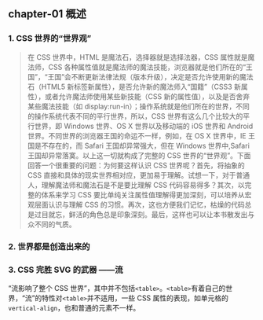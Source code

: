 ## chapter-01 概述

### 1. CSS 世界的“世界观”

> 在 CSS 世界中，HTML 是魔法石，选择器就是选择法器，CSS 属性就是魔法师，CSS 各种属性值就是魔法师的魔法技能，浏览器就是他们所在的“王国”，“王国”会不断更新法律法规（版本升级），决定是否允许使用新的魔法石（HTML5 新标签新属性），是否允许新的魔法师入“国籍”（CSS3 新属性），或者允许魔法师使用某些新技能（CSS 新的属性值），以及是否舍弃某些魔法技能（如 display:run-in）；操作系统就是他们所在的世界，不同的操作系统代表不同的平行世界，所以，CSS 世界有这么几个比较大的平行世界，即 Windows 世界、OS X 世界以及移动端的 iOS 世界和 Android 世界。不同世界的浏览器王国的命运不一样，例如，在 OS X 世界中，IE 王国是不存在的，而 Safari 王国却异常强大，但在 Windows 世界中,Safari 王国却异常落寞。以上这一切就构成了完整的 CSS 世界的“世界观”。下面回答一个很重要的问题：为何要这样认识 CSS 世界呢？首先，将抽象的 CSS 直接和具体的现实世界相对应，更加易于理解。试想一下，对于普通人，理解魔法师和魔法石是不是要比理解 CSS 代码容易得多？其次，以完整的体系来学习 CSS 要比单纯关注属性值理解得更加深刻，可以培养从宏观层面认识与理解 CSS 的习惯。再次，这也方便我们记忆，枯燥的代码总是过目就忘，鲜活的角色总是印象深刻。最后，这样也可以让本书散发出与众不同的气质。

### 2. 世界都是创造出来的

### 3. CSS 完胜 SVG 的武器 ——流

“流影响了整个 CSS 世界”，其中并不包括`<table>`。`<table>`有着自己的世界，“流”的特性对`<table>`并不适用，一些 CSS 属性的表现，如单元格的`vertical-align`，也和普通的元素不一样。
